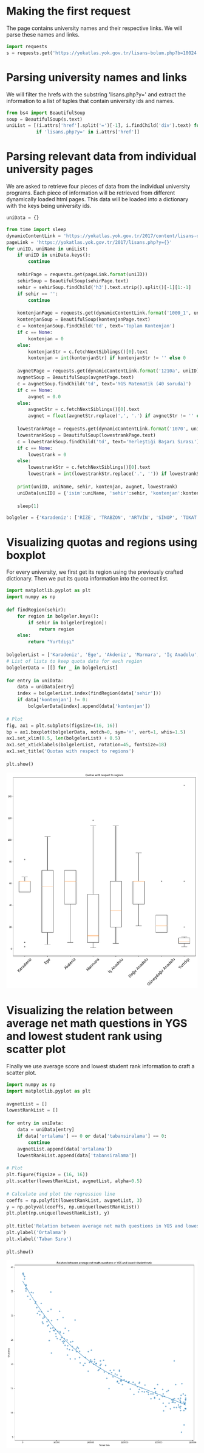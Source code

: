 
# Making the first request

The page contains university names and their respective links. We will parse these names and links.


```python
import requests
s = requests.get('https://yokatlas.yok.gov.tr/lisans-bolum.php?b=10024')
```

# Parsing university names and links

We will filter the hrefs with the substring 'lisans.php?y=' and extract the information to a list of tuples that contain university ids and names.


```python
from bs4 import BeautifulSoup
soup = BeautifulSoup(s.text)
uniList = [(i.attrs['href'].split('=')[-1], i.findChild('div').text) for i in soup.find_all('a')\
           if 'lisans.php?y=' in i.attrs['href']]
```

# Parsing relevant data from individual university pages

We are asked to retrieve four pieces of data from the individual university programs. Each piece of information will be retrieved from different dynamically loaded html pages. This data will be loaded into a dictionary with the keys being university ids.


```python
uniData = {}
```


```python
from time import sleep
dynamicContentLink = 'https://yokatlas.yok.gov.tr/2017/content/lisans-dynamic/{}.php?y={}'
pageLink = 'https://yokatlas.yok.gov.tr/2017/lisans.php?y={}'
for uniID, uniName in uniList:
    if uniID in uniData.keys():
        continue

    sehirPage = requests.get(pageLink.format(uniID))
    sehirSoup = BeautifulSoup(sehirPage.text)
    sehir = sehirSoup.findChild('h3').text.strip().split()[-1][1:-1]
    if sehir == '':
        continue

    kontenjanPage = requests.get(dynamicContentLink.format('1000_1', uniID))
    kontenjanSoup = BeautifulSoup(kontenjanPage.text)
    c = kontenjanSoup.findChild('td', text='Toplam Kontenjan')
    if c == None:
        kontenjan = 0
    else:
        kontenjanStr = c.fetchNextSiblings()[0].text
        kontenjan = int(kontenjanStr) if kontenjanStr != '' else 0

    avgnetPage = requests.get(dynamicContentLink.format('1210a', uniID))
    avgnetSoup = BeautifulSoup(avgnetPage.text)
    c = avgnetSoup.findChild('td', text='YGS Matematik (40 soruda)')
    if c == None:
        avgnet = 0.0
    else:
        avgnetStr = c.fetchNextSiblings()[0].text
        avgnet = float(avgnetStr.replace(',', '.') if avgnetStr != '' else 0.0)

    lowestrankPage = requests.get(dynamicContentLink.format('1070', uniID))
    lowestrankSoup = BeautifulSoup(lowestrankPage.text)
    c = lowestrankSoup.findChild('td', text='Yerleştiği Başarı Sırası')
    if c == None:
        lowestrank = 0
    else:
        lowestrankStr = c.fetchNextSiblings()[0].text
        lowestrank = int(lowestrankStr.replace('.', '')) if lowestrankStr != '' else 0

    print(uniID, uniName, sehir, kontenjan, avgnet, lowestrank)
    uniData[uniID] = {'isim':uniName, 'sehir':sehir, 'kontenjan':kontenjan, 'ortalama':avgnet, 'tabansiralama': lowestrank}
    
    sleep(1)
```


```python
bolgeler = {'Karadeniz': ['RİZE', 'TRABZON', 'ARTVİN', 'SİNOP', 'TOKAT', 'ÇORUM', 'AMASYA', 'SAMSUN', 'ZONGULDAK', 'BOLU', 'DÜZCE', 'KARABÜK', 'BARTIN', 'KASTAMONU', 'BAYBURT', 'GİRESUN', 'GÜMÜŞHANE', 'ORDU'], 'Marmara': ['EDİRNE', 'KIRKLARELİ', 'TEKİRDAĞ', 'İSTANBUL', 'KOCAELİ', 'YALOVA', 'SAKARYA', 'BİLECİK', 'BURSA', 'BALIKESİR', 'ÇANAKKALE'], 'Doğu Anadolu': ['AĞRI', 'ARDAHAN', 'BİNGÖL', 'BİTLİS', 'ELAZIĞ', 'ERZİNCAN', 'ERZURUM', 'HAKKARİ', 'IĞDIR', 'KARS', 'MALATYA', 'MUŞ', 'TUNCELİ', 'VAN', 'ŞIRNAK'], 'Akdeniz': ['ADANA', 'OSMANİYE', 'ANTALYA', 'BURDUR', 'HATAY', 'ISPARTA', 'İÇEL', 'KAHRAMANMARAŞ'], 'Güneydoğu Anadolu': ['ADIYAMAN', 'BATMAN', 'DİYARBAKIR', 'GAZİANTEP', 'KİLİS', 'MARDİN', 'SİİRT', 'ŞANLIURFA'], 'İç Anadolu': ['AKSARAY', 'ANKARA', 'ÇANKIRI', 'ESKİŞEHİR', 'KARAMAN', 'KIRIKKALE', 'KIRŞEHIR', 'KONYA', 'NEVŞEHİR', 'NİĞDE', 'SİVAS', 'YOZGAT', 'KAYSERİ'], 'Ege': ['İZMİR', 'MANİSA', 'AYDIN', 'DENİZLİ', 'KÜTAHYA', 'AFYONKARAHİSAR', 'UŞAK', 'MUĞLA']}
```

# Visualizing quotas and regions using boxplot

For every university, we first get its region using the previously crafted dictionary. Then we put its quota information into the correct list.


```python
import matplotlib.pyplot as plt
import numpy as np

def findRegion(sehir):
    for region in bolgeler.keys():
        if sehir in bolgeler[region]:
            return region
    else:
        return "Yurtdışı"

bolgelerList = ['Karadeniz', 'Ege', 'Akdeniz', 'Marmara', 'İç Anadolu', 'Doğu Anadolu', 'Güneydoğu Anadolu', 'Yurtdışı']
# List of lists to keep quota data for each region
bolgelerData = [[] for _ in bolgelerList]

for entry in uniData:
    data = uniData[entry]
    index = bolgelerList.index(findRegion(data['sehir']))
    if data['kontenjan'] != 0:
        bolgelerData[index].append(data['kontenjan'])

# Plot
fig, ax1 = plt.subplots(figsize=(16, 16))
bp = ax1.boxplot(bolgelerData, notch=0, sym='+', vert=1, whis=1.5)
ax1.set_xlim(0.5, len(bolgelerList) + 0.5)
ax1.set_xticklabels(bolgelerList, rotation=45, fontsize=18)
ax1.set_title('Quotas with respect to regions')

plt.show()
```


![png](output_11_0.png)


# Visualizing the relation between average net math questions in YGS and lowest student rank using scatter plot

Finally we use average score and lowest student rank information to craft a scatter plot.


```python
import numpy as np
import matplotlib.pyplot as plt
 
avgnetList = []
lowestRankList = []

for entry in uniData:
    data = uniData[entry]
    if data['ortalama'] == 0 or data['tabansiralama'] == 0:
        continue
    avgnetList.append(data['ortalama'])
    lowestRankList.append(data['tabansiralama'])

# Plot
plt.figure(figsize = (16, 16))
plt.scatter(lowestRankList, avgnetList, alpha=0.5)

# Calculate and plot the regression line
coeffs = np.polyfit(lowestRankList, avgnetList, 3)
y = np.polyval(coeffs, np.unique(lowestRankList))
plt.plot(np.unique(lowestRankList), y)

plt.title('Relation between average net math questions in YGS and lowest student rank')
plt.ylabel('Ortalama')
plt.xlabel('Taban Sıra')

plt.show()
```


![png](output_13_0.png)

